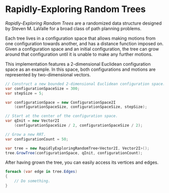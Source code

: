Rapidly-Exploring Random Trees
==============================

_Rapidly-Exploring Random Trees_ are a randomized data structure designed by
Steven M. LaValle for a broad class of path planning problems.

Each tree lives in a configuration space that allows making motions from one
configuration towards another, and has a distance function imposed on. Given
a configuration space and an initial configuration, the tree can grow around
that configuration until it is unable to make any further motions.

This implementation features a 2-dimensional Euclidean configuration space as
an example. In this space, both configurations and motions are represented by
two-dimensional vectors.

```csharp
// Construct a new bounded 2-dimensional Euclidean configuration space.
var configurationSpaceSize = 300;
var stepSize = 5;

var configurationSpace = new ConfigurationSpace2I
	(configurationSpaceSize, configurationSpaceSize, stepSize);

// Start at the center of the configuration space.
var qInit = new Vector2I
	(configurationSpaceSize / 2, configurationSpaceSize / 2);

// Grow a new RRT.
var configurationCount = 50;

var tree = new RapidlyExploringRandomTree<Vector2I, Vector2I>();
tree.GrowTree(configurationSpace, qInit, configurationCount);
```

After having grown the tree, you can easily access its vertices and edges.

```csharp
foreach (var edge in tree.Edges)
{
    // Do something.
}
```
